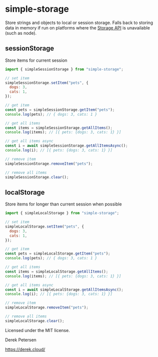 # simple-storage
Store strings and objects to local or session storage. Falls back to storing data in memory if run on platforms where the [Storage API](https://developer.mozilla.org/en-US/docs/Web/API/Storage) is unavailable (such as node).


## sessionStorage
Store items for current session

```javascript
import { simpleSessionStorage } from "simple-storage";

// set item
simpleSessionStorage.setItem("pets", {
  dogs: 3,
  cats: 1,
});

// get item
const pets = simpleSessionStorage.getItem("pets");
console.log(pets); // { dogs: 3, cats: 1 }

// get all items
const items = simpleSessionStorage.getAllItems();
console.log(items); // [{ pets: {dogs: 3, cats: 1} }]

// get all items async
const i = await simpleSessionStorage.getAllItemsAsync();
console.log(i); // [{ pets: {dogs: 3, cats: 1} }]

// remove item
simpleSessionStorage.removeItem("pets");

// remove all items
simpleSessionStorage.clear();
```

## localStorage
Store items for longer than current session when possible

```javascript
import { simpleLocalStorage } from "simple-storage";

// set item
simpleLocalStorage.setItem("pets", {
  dogs: 3,
  cats: 1,
});

// get item
const pets = simpleLocalStorage.getItem("pets");
console.log(pets); // { dogs: 3, cats: 1 }

// get all items
const items = simpleLocalStorage.getAllItems();
console.log(items); // [{ pets: {dogs: 3, cats: 1} }]

// get all items async
const i = await simpleLocalStorage.getAllItemsAsync();
console.log(i); // [{ pets: {dogs: 3, cats: 1} }]

// remove item
simpleLocalStorage.removeItem("pets");

// remove all items
simpleLocalStorage.clear();
```

Licensed under the MIT license.

Derek Petersen

https://derek.cloud/
